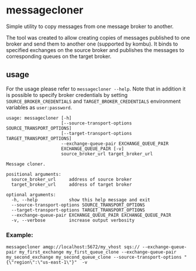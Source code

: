 # messagecloner
Simple utility to copy messages from one message broker to another.

The tool was created to allow creating copies of messages published to one
broker and send them to another one (supported by kombu). It binds to specified
exchanges on the source broker and publishes the messages to corresponding
queues on the target broker.

## usage
For the usage please refer to `messagecloner --help`. Note that in addition it
is possible to specify broker credentials by setting `SOURCE_BROKER_CREDENTIALS`
and `TARGET_BROKER_CREDENTIALS` environment variables as `user:password`.

    usage: messagecloner [-h]
                         [--source-transport-options SOURCE_TRANSPORT_OPTIONS]
                         [--target-transport-options TARGET_TRANSPORT_OPTIONS]
                         --exchange-queue-pair EXCHANGE_QUEUE_PAIR
                         EXCHANGE_QUEUE_PAIR [-v]
                         source_broker_url target_broker_url

    Message cloner.

    positional arguments:
      source_broker_url     address of source broker
      target_broker_url     address of target broker

    optional arguments:
      -h, --help            show this help message and exit
      --source-transport-options SOURCE_TRANSPORT_OPTIONS
      --target-transport-options TARGET_TRANSPORT_OPTIONS
      --exchange-queue-pair EXCHANGE_QUEUE_PAIR EXCHANGE_QUEUE_PAIR
      -v, --verbose         increase output verbosity

### Example:
    messagecloner amqp://localhost:5672/my_vhost sqs:// --exchange-queue-pair my_first_exchange my_first_queue_clone --exchange-queue-pair my_second_exchange my_second_queue_clone --source-transport-options "{\"region\":\"us-east-1\"}"  -v
